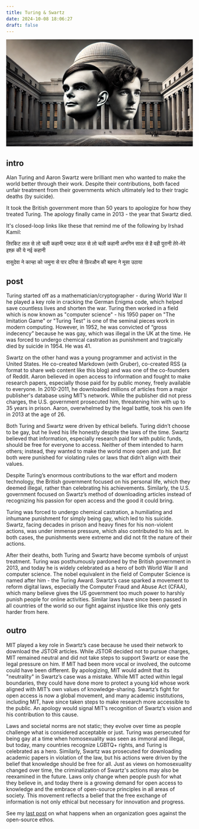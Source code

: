 ```yaml
---
title: Turing & Swartz
date: 2024-10-08 18:06:27
draft: false
---
```


<!-- Ye urooj hai ya zawal hai, yehi sawal hai -->

![Turing & Swartz on the Great Dome](/images/turing-swartz.webp)

<!-- 
## tl;dr

MIT should apologize for their "neutral" stance on the Aaron Swartz murder. 

I was just telling [Shivam](https://trigonaminima.github.io/) that if I ever have a son, I'll name him "Arun Swatantra", push him to go study at MIT just so he can deface the [great dome](https://dome.mit.edu/) with a compass - "टूरिंग स्वार्ट्ज़ सिटिंग ऑन ए ट्री… K. I. S. S. I. N. G." 

My daughter will have better things to do than chase silly revenges.

Also, why do [good books](https://www.hup.harvard.edu/books/9780674245976) cost so much?
-->

## intro

Alan Turing and Aaron Swartz were brilliant men who wanted to make the world better through their work. Despite their contributions, both faced unfair treatment from their governments which ultimately led to their tragic deaths (by suicide).

It took the British government more than 50 years to apologize for how they treated Turing. The apology finally came in 2013 - the year that Swartz died. 

It's closed-loop links like these that remind me of the following by Irshad Kamil:

तिरकिट ताल से लो चली कहानी
पनघट काल से लो चली कहानी
अनगिन साल से है वही पुरानी
तेरे-मेरे इश्क़ की ये नई कहानी

वासुदेवा ने कान्हा को जमुना से पार 
दरिया से फ़िरऔन की बहना ने मूसा उठाया

## post

Turing started off as a mathematician/cryptographer - during World War II he played a key role in cracking the German Enigma code, which helped save countless lives and shorten the war. Turing then worked in a field which is now known as "computer science" - his 1950 paper on "The Imitation Game" or "Turing Test" is one of the seminal pieces work in modern computing. However, in 1952, he was convicted of “gross indecency” because he was gay, which was illegal in the UK at the time. He was forced to undergo chemical castration as punishment and tragically died by suicide in 1954. He was 41.

Swartz on the other hand was a young programmer and activist in the United States. He co-created Markdown (with Gruber), co-created RSS (a format to share web content like this blog) and was one of the co-founders of Reddit. Aaron believed in open access to information and fought to make research papers, especially those paid for by public money, freely available to everyone. In 2010-2011, he downloaded millions of articles from a major publisher's database using MIT’s network. While the publisher did not press charges, the U.S. government prosecuted him, threatening him with up to 35 years in prison. Aaron, overwhelmed by the legal battle, took his own life in 2013 at the age of 26.

Both Turing and Swartz were driven by ethical beliefs. Turing didn’t choose to be gay, but he lived his life honestly despite the laws of the time. Swartz believed that information, especially research paid for with public funds, should be free for everyone to access. Neither of them intended to harm others; instead, they wanted to make the world more open and just. But both were punished for violating rules or laws that didn’t align with their values.

Despite Turing’s enormous contributions to the war effort and modern technology, the British government focused on his personal life, which they deemed illegal, rather than celebrating his achievements. Similarly, the U.S. government focused on Swartz’s method of downloading articles instead of recognizing his passion for open access and the good it could bring.

Turing was forced to undergo chemical castration, a humiliating and inhumane punishment for simply being gay, which led to his suicide. Swartz, facing decades in prison and heavy fines for his non-violent actions, was under immense pressure, which also contributed to his act. In both cases, the punishments were extreme and did not fit the nature of their actions.

After their deaths, both Turing and Swartz have become symbols of unjust treatment. Turing was posthumously pardoned by the British government in 2013, and today he is widely celebrated as a hero of both World War II and computer science. The nobel equivalent in the field of Computer Science is named after him - the Turing Award. Swartz’s case sparked a movement to reform digital laws, especially the Computer Fraud and Abuse Act (CFAA), which many believe gives the US government too much power to harshly punish people for online activities. Similar laws have since been passed in all countries of the world so our fight against injustice like this only gets harder from here.

## outro

MIT played a key role in Swartz’s case because he used their network to download the JSTOR articles. While JSTOR decided not to pursue charges, MIT remained neutral and did not take steps to support Swartz or ease the legal pressure on him. If MIT had been more vocal or involved, the outcome could have been different. By apologizing, MIT would admit that its "neutrality" in Swartz’s case was a mistake. While MIT acted within legal boundaries, they could have done more to protect a young kid whose work aligned with MIT’s own values of knowledge-sharing. Swartz’s fight for open access is now a global movement, and many academic institutions, including MIT, have since taken steps to make research more accessible to the public. An apology would signal MIT’s recognition of Swartz’s vision and his contribution to this cause.

Laws and societal norms are not static; they evolve over time as people challenge what is considered acceptable or just. Turing was persecuted for being gay at a time when homosexuality was seen as immoral and illegal, but today, many countries recognize LGBTQ+ rights, and Turing is celebrated as a hero. Similarly, Swartz was prosecuted for downloading academic papers in violation of the law, but his actions were driven by the belief that knowledge should be free for all. Just as views on homosexuality changed over time, the criminalization of Swartz's actions may also be reexamined in the future. Laws only change when people push for what they believe in, and today there is a growing demand for open access to knowledge and the embrace of open-source principles in all areas of society. This movement reflects a belief that the free exchange of information is not only ethical but necessary for innovation and progress.

See my [last post](http://dufferzafar.com/2024/08/24/silos-and-fragility/) on what happens when an organization goes against the open-source ethos.
